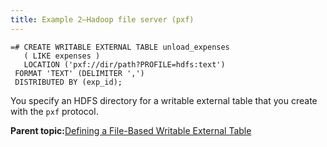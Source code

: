 ```yaml
---
title: Example 2—Hadoop file server (pxf) 
---
```


```
=# CREATE WRITABLE EXTERNAL TABLE unload_expenses 
   ( LIKE expenses ) 
   LOCATION ('pxf://dir/path?PROFILE=hdfs:text') 
 FORMAT 'TEXT' (DELIMITER ',')
 DISTRIBUTED BY (exp_id);

```

You specify an HDFS directory for a writable external table that you create with the `pxf` protocol.

**Parent topic:**[Defining a File-Based Writable External Table](../../load/topics/g-defining-a-file-based-writable-external-table.html)

